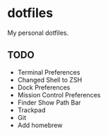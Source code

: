 # dotfiles

My personal dotfiles.

## TODO

- Terminal Preferences
- Changed Shell to ZSH
- Dock Preferences
- Mission Control Preferences
- Finder Show Path Bar
- Trackpad
- Git
- Add homebrew
